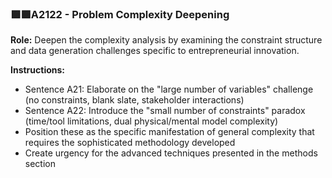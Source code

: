 ### **🟪🟪A2122** - Problem Complexity Deepening

**Role:** Deepen the complexity analysis by examining the constraint structure and data generation challenges specific to entrepreneurial innovation.

**Instructions:**

- Sentence A21: Elaborate on the "large number of variables" challenge (no constraints, blank slate, stakeholder interactions)
- Sentence A22: Introduce the "small number of constraints" paradox (time/tool limitations, dual physical/mental model complexity)
- Position these as the specific manifestation of general complexity that requires the sophisticated methodology developed
- Create urgency for the advanced techniques presented in the methods section
